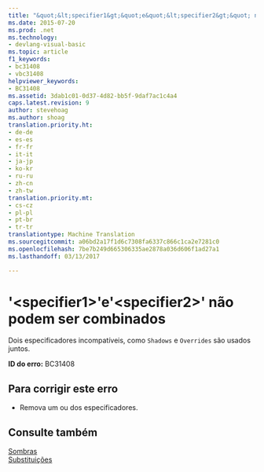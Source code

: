 ```yaml
---
title: "&quot;&lt;specifier1&gt;&quot;e&quot;&lt;specifier2&gt;&quot; não podem ser combinados | Documentos do Microsoft"
ms.date: 2015-07-20
ms.prod: .net
ms.technology:
- devlang-visual-basic
ms.topic: article
f1_keywords:
- bc31408
- vbc31408
helpviewer_keywords:
- BC31408
ms.assetid: 3dab1c01-0d37-4d82-bb5f-9daf7ac1c4a4
caps.latest.revision: 9
author: stevehoag
ms.author: shoag
translation.priority.ht:
- de-de
- es-es
- fr-fr
- it-it
- ja-jp
- ko-kr
- ru-ru
- zh-cn
- zh-tw
translation.priority.mt:
- cs-cz
- pl-pl
- pt-br
- tr-tr
translationtype: Machine Translation
ms.sourcegitcommit: a06bd2a17f1d6c7308fa6337c866c1ca2e7281c0
ms.openlocfilehash: 7be7b249d665306335ae2878a036d606f1ad27a1
ms.lasthandoff: 03/13/2017

---
```

# <a name="39ltspecifier1gt39-and-39ltspecifier2gt39-cannot-be-combined"></a>'&lt;specifier1&gt;'e'&lt;specifier2&gt;' não podem ser combinados
Dois especificadores incompatíveis, como `Shadows` e `Overrides` são usados juntos.  
  
 **ID do erro:** BC31408  
  
## <a name="to-correct-this-error"></a>Para corrigir este erro  
  
-   Remova um ou dos especificadores.  
  
## <a name="see-also"></a>Consulte também  
 [Sombras](../../visual-basic/language-reference/modifiers/shadows.md)   
 [Substituições](../../visual-basic/language-reference/modifiers/overrides.md)
